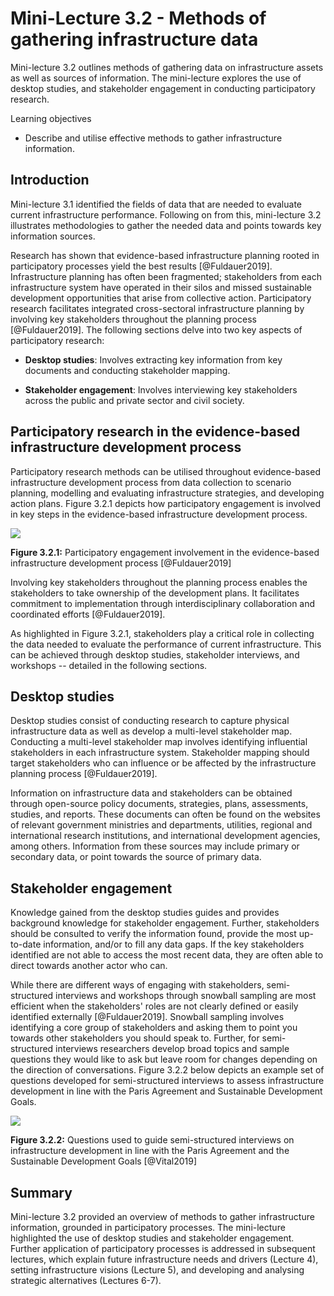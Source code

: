 # Mini-Lecture 3.2 - Methods of gathering infrastructure data

Mini-lecture 3.2 outlines methods of gathering data on infrastructure
assets as well as sources of information. The mini-lecture explores the
use of desktop studies, and stakeholder engagement in conducting
participatory research.

Learning objectives

- Describe and utilise effective methods to gather infrastructure
  information.

## Introduction

Mini-lecture 3.1 identified the fields of data that are needed to
evaluate current infrastructure performance. Following on from this,
mini-lecture 3.2 illustrates methodologies to gather the needed data and
points towards key information sources.

Research has shown that evidence-based infrastructure planning rooted in
participatory processes yield the best results [@Fuldauer2019].
Infrastructure planning has often been fragmented; stakeholders from
each infrastructure system have operated in their silos and missed
sustainable development opportunities that arise from collective action.
Participatory research facilitates integrated cross-sectoral
infrastructure planning by involving key stakeholders throughout the
planning process [@Fuldauer2019]. The following sections delve into
two key aspects of participatory research:

- **Desktop studies**: Involves extracting key information from key
  documents and conducting stakeholder mapping.

- **Stakeholder engagement**: Involves interviewing key stakeholders
  across the public and private sector and civil society.

## Participatory research in the evidence-based infrastructure development process

Participatory research methods can be utilised throughout evidence-based
infrastructure development process from data collection to scenario
planning, modelling and evaluating infrastructure strategies, and
developing action plans. Figure 3.2.1 depicts how participatory
engagement is involved in key steps in the evidence-based infrastructure
development process.

![](assets/Figure_3.2.1.png)

**Figure 3.2.1:** Participatory engagement involvement in the
evidence-based infrastructure development process [@Fuldauer2019]

Involving key stakeholders throughout the planning process enables the
stakeholders to take ownership of the development plans. It facilitates
commitment to implementation through interdisciplinary collaboration and
coordinated efforts [@Fuldauer2019].

As highlighted in Figure 3.2.1, stakeholders play a critical role in
collecting the data needed to evaluate the performance of current
infrastructure. This can be achieved through desktop studies,
stakeholder interviews, and workshops -- detailed in the following
sections.

## Desktop studies

Desktop studies consist of conducting research to capture physical
infrastructure data as well as develop a multi-level stakeholder map.
Conducting a multi-level stakeholder map involves identifying
influential stakeholders in each infrastructure system. Stakeholder
mapping should target stakeholders who can influence or be affected by
the infrastructure planning process [@Fuldauer2019].

Information on infrastructure data and stakeholders can be obtained
through open-source policy documents, strategies, plans, assessments,
studies, and reports. These documents can often be found on the websites
of relevant government ministries and departments, utilities, regional
and international research institutions, and international development
agencies, among others. Information from these sources may include
primary or secondary data, or point towards the source of primary data.

## Stakeholder engagement

Knowledge gained from the desktop studies guides and provides background
knowledge for stakeholder engagement. Further, stakeholders should be
consulted to verify the information found, provide the most up-to-date
information, and/or to fill any data gaps. If the key stakeholders
identified are not able to access the most recent data, they are often
able to direct towards another actor who can.

While there are different ways of engaging with stakeholders,
semi-structured interviews and workshops through snowball sampling are
most efficient when the stakeholders' roles are not clearly defined or
easily identified externally [@Fuldauer2019]. Snowball sampling
involves identifying a core group of stakeholders and asking them to
point you towards other stakeholders you should speak to. Further, for
semi-structured interviews researchers develop broad topics and sample
questions they would like to ask but leave room for changes depending on
the direction of conversations. Figure 3.2.2 below depicts an example
set of questions developed for semi-structured interviews to assess
infrastructure development in line with the Paris Agreement and
Sustainable Development Goals.

![](assets/Figure_3.2.2.png)

**Figure 3.2.2:** Questions used to guide semi-structured interviews on
infrastructure development in line with the Paris Agreement and the
Sustainable Development Goals [@Vital2019]

## Summary

Mini-lecture 3.2 provided an overview of methods to gather
infrastructure information, grounded in participatory processes. The
mini-lecture highlighted the use of desktop studies and stakeholder
engagement. Further application of participatory processes is addressed
in subsequent lectures, which explain future infrastructure needs and
drivers (Lecture 4), setting infrastructure visions (Lecture 5), and
developing and analysing strategic alternatives (Lectures 6-7).
